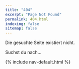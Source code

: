 ```yaml
---
title: "404"
excerpt: "Page Not Found"
permalink: 404.html
indexing: false
sitemap: false
---
```


Die gesuchte Seite existiert nicht.

Suchst du nach...

{% include nav-default.html %}
